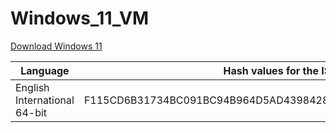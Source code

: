 # Windows_11_VM

















[Download Windows 11](https://www.microsoft.com/software-download/windows11)

| Language | Hash values for the ISO files |
| --- | --- |
|English International 64-bit | F115CD6B31734BC091BC94B964D5AD43984285BF229503481E2F7EF94AB7140E |







